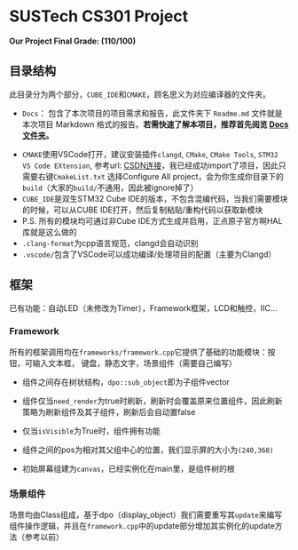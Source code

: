 # SUSTech CS301 Project

**Our Project Final Grade: (110/100)**

## 目录结构

此目录分为两个部分，`CUBE_IDE`和`CMAKE`，顾名思义为对应编译器的文件夹。

- `Docs`： 包含了本次项目的项目需求和报告，此文件夹下 `Readme.md` 文件就是本次项目 Markdown 格式的报告。**若需快速了解本项目，推荐首先阅览 [Docs 文件夹](Docs/)。**

* `CMAKE`使用VSCode打开，建议安装插件`clangd`, `CMake`, `CMake Tools`, `STM32 VS Code EXtension`, 参考url: [CSDN连接](https://blog.csdn.net/weixin_62701327/article/details/131744874)，我已经成功import了项目，因此只需要右键`CmakeList.txt` 选择Configure All project，会为你生成你目录下的`build`（大家的`build/`不通用，因此被ignore掉了）
* `CUBE_IDE`是双生STM32 Cube IDE的版本，不包含混编代码，当我们需要模块的时候，可以从CUBE IDE打开，然后复制粘贴/重构代码以获取新模块
* P.S. 所有的模块均可通过非Cube IDE方式生成并启用，正点原子官方啊HAL库就是这么做的
* `.clang-format`为cpp语言规范，clangd会自动识别
* `.vscode/`包含了VSCode可以成功编译/处理项目的配置（主要为Clangd）

## 框架

已有功能：自动LED（未修改为Timer），Framework框架，LCD和触控，IIC...

### Framework

所有的框架调用均在`frameworks/framework.cpp`它提供了基础的功能模块：按钮，可输入文本框， 键盘，静态文字，场景组件（需要自己编写）

* 组件之间存在树状结构，`dpo::sub_object`即为子组件vector
* 组件仅当`need_render`为true时刷新，刷新时会覆盖原来位置组件，因此刷新策略为刷新组件及其子组件，刷新后会自动置false
* 仅当`isVisible`为True时，组件拥有功能
* 组件之间的pos为相对其父组中心的位置，我们显示屏的大小为`(240,360)`

* 初始屏幕组建为`canvas`，已经实例化在main里，是组件树的根

### 场景组件

场景均由Class组成，基于dpo（display_object）我们需要重写其`update`来编写组件操作逻辑，并且在`framework.cpp`中的update部分增加其实例化的update方法（参考以前）